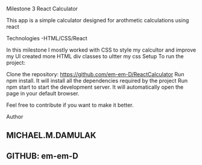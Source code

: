 Milestone 3 React Calculator 

This app is a simple calculator designed for arothmetic calculations using react

Technologies
-HTML/CSS/React

In this milestone I mostly worked with CSS to style my calcultor and improve my UI 
created more HTML div classes to ultter my css
Setup 
To run the project:

Clone the repository: https://github.com/em-em-D/ReactCalculator Run npm install. It will install all the dependencies required by the project Run npm start to start the development server. It will automatically open the page in your default browser.

Feel free to contribute if you want to make it better.

Author

## MICHAEL.M.DAMULAK
## GITHUB: em-em-D
